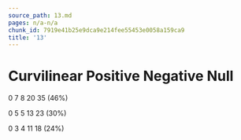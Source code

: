 ```yaml
---
source_path: 13.md
pages: n/a-n/a
chunk_id: 7919e41b25e9dca9e214fee55453e0058a159ca9
title: '13'
---
```

# Curvilinear Positive Negative Null

0 7 8 20 35 (46%)

0 5 5 13 23 (30%)

0 3 4 11 18 (24%)
